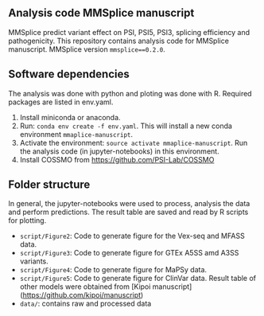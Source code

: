 ## Analysis code MMSplice manuscript
MMSplice predict variant effect on PSI, PSI5, PSI3, splicing efficiency and pathogenicity. This repository contains analysis code for MMSplice manuscript. MMSplice version `mmsplice==0.2.0`.

## Software dependencies
The analysis was done with python and ploting was done with R. Required packages are listed in env.yaml. 
1. Install miniconda or anaconda.
2. Run: `conda env create -f env.yaml`. This will install a new conda environment `mmaplice-manuscript`.
3. Activate the environment: `source activate mmaplice-manuscript`. Run the analysis code (in jupyter-notebooks) in this environment. 
4. Install COSSMO from https://github.com/PSI-Lab/COSSMO

## Folder structure
In general, the jupyter-notebooks were used to process, analysis the data and perform predictions. The result table are saved and read by R scripts for plotting. 
- `script/Figure2`: Code to generate figure for the Vex-seq and MFASS data. 
- `script/Figure3`: Code to generate figure for GTEx A5SS amd A3SS variants. 
- `script/Figure4`: Code to generate figure for MaPSy data. 
- `script/Figure5`: Code to generate figure for ClinVar data. Result table of other models were obtained from [Kipoi manuscript] (https://github.com/kipoi/manuscript)
- `data/`: contains raw and processed data
